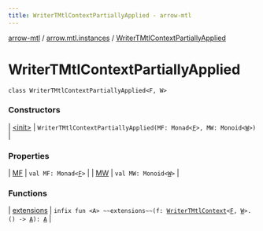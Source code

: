 ```yaml
---
title: WriterTMtlContextPartiallyApplied - arrow-mtl
---
```


[arrow-mtl](../../index.html) / [arrow.mtl.instances](../index.html) / [WriterTMtlContextPartiallyApplied](./index.html)

# WriterTMtlContextPartiallyApplied

`class WriterTMtlContextPartiallyApplied<F, W>`

### Constructors

| [&lt;init&gt;](-init-.html) | `WriterTMtlContextPartiallyApplied(MF: Monad<`[`F`](index.html#F)`>, MW: Monoid<`[`W`](index.html#W)`>)` |

### Properties

| [MF](-m-f.html) | `val MF: Monad<`[`F`](index.html#F)`>` |
| [MW](-m-w.html) | `val MW: Monoid<`[`W`](index.html#W)`>` |

### Functions

| [extensions](extensions.html) | `infix fun <A> ~~extensions~~(f: `[`WriterTMtlContext`](../-writer-t-mtl-context/index.html)`<`[`F`](index.html#F)`, `[`W`](index.html#W)`>.() -> `[`A`](extensions.html#A)`): `[`A`](extensions.html#A) |

